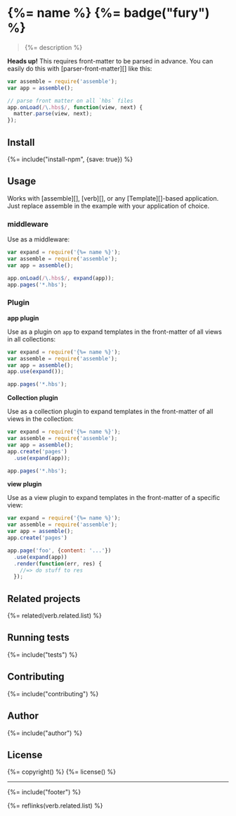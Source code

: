 # {%= name %} {%= badge("fury") %}

> {%= description %}

**Heads up!** This requires front-matter to be parsed in advance. You can easily do this with [parser-front-matter][] like this:

```js
var assemble = require('assemble');
var app = assemble();

// parse front matter on all `hbs` files
app.onLoad(/\.hbs$/, function(view, next) {
  matter.parse(view, next);
});
```

## Install
{%= include("install-npm", {save: true}) %}

## Usage

Works with [assemble][], [verb][], or any [Template][]-based application. Just replace assemble in the example with your application of choice.

### middleware

Use as a middleware:

```js
var expand = require('{%= name %}');
var assemble = require('assemble');
var app = assemble();

app.onLoad(/\.hbs$/, expand(app));
app.pages('*.hbs');
```

### Plugin 

**app plugin**

Use as a plugin on `app` to expand templates in the front-matter of all views in all collections:

```js
var expand = require('{%= name %}');
var assemble = require('assemble');
var app = assemble();
app.use(expand());

app.pages('*.hbs');
```

**Collection plugin**

Use as a collection plugin to expand templates in the front-matter of all views in the collection:

```js
var expand = require('{%= name %}');
var assemble = require('assemble');
var app = assemble();
app.create('pages')
  .use(expand(app));

app.pages('*.hbs');
```

**view plugin**

Use as a view plugin to expand templates in the front-matter of a specific view:

```js
var expand = require('{%= name %}');
var assemble = require('assemble');
var app = assemble();
app.create('pages')

app.page('foo', {content: '...'})
  .use(expand(app))
  .render(function(err, res) {
    //=> do stuff to res
  });
```


## Related projects
{%= related(verb.related.list) %}  

## Running tests
{%= include("tests") %}

## Contributing
{%= include("contributing") %}

## Author
{%= include("author") %}

## License
{%= copyright() %}
{%= license() %}

***

{%= include("footer") %}

{%= reflinks(verb.related.list) %}  

